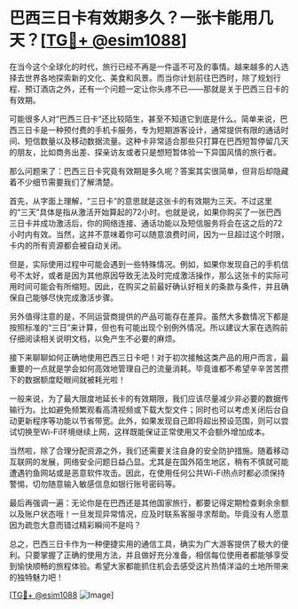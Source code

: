 # 巴西三日卡有效期多久？一张卡能用几天？[[TG💪+ @esim1088](https://t.me/s/esim1088)]

在当今这个全球化的时代，旅行已经不再是一件遥不可及的事情。越来越多的人选择去世界各地探索新的文化、美食和风景。而当你计划前往巴西时，除了规划行程、预订酒店之外，还有一个问题一定让你头疼不已——那就是关于巴西三日卡的有效期。

可能很多人对“巴西三日卡”还比较陌生，甚至不知道它到底是什么。简单来说，巴西三日卡是一种预付费的手机卡服务，专为短期游客设计，通常提供有限的通话时间、短信数量以及移动数据流量。这种卡非常适合那些只打算在巴西短暂停留几天的朋友，比如商务出差、探亲访友或者只是想短暂体验一下异国风情的旅行者。

那么问题来了：巴西三日卡究竟有效期是多久呢？答案其实很简单，但背后却隐藏着不少细节需要我们了解清楚。

首先，从字面上理解，“三日卡”的意思就是这张卡的有效期为三天。不过这里的“三天”具体是指从激活开始算起的72小时。也就是说，如果你购买了一张巴西三日卡并成功激活后，你的网络连接、通话功能以及短信服务将会在这之后的72小时内有效。当然，这并不意味着你可以随意浪费时间，因为一旦超过这个时限，卡内的所有资源都会被自动关闭。

但是，实际使用过程中可能会遇到一些特殊情况。例如，如果你发现自己的手机信号不太好，或者是因为其他原因导致无法及时完成激活操作，那么这张卡的实际可用时间可能会有所缩短。因此，在购买之前最好确认好相关的条款与条件，并且确保自己能够尽快完成激活步骤。

另外值得注意的是，不同运营商提供的产品可能存在差异。虽然大多数情况下都是按照标准的“三日”来计算，但也有可能出现个别例外情况。所以建议大家在选购前仔细阅读相关说明文档，以免产生不必要的麻烦。

接下来聊聊如何正确地使用巴西三日卡吧！对于初次接触这类产品的用户而言，最重要的一点就是学会如何高效地管理自己的流量消耗。毕竟谁都不希望辛辛苦苦攒下的数据额度眨眼间就被耗光啦！

一般来说，为了最大限度地延长卡的有效期限，我们应该尽量减少非必要的数据传输行为。比如避免频繁观看高清视频或下载大型文件；同时也可以考虑关闭后台自动更新程序等功能以节省带宽。此外，如果发现自己即将超出预设范围，则可以尝试切换至Wi-Fi环境继续上网，这样既能保证正常使用又不会额外增加成本。

当然啦，除了合理分配资源之外，我们还需要关注自身的安全防护措施。随着移动互联网的发展，网络安全问题日益凸显。尤其是在国外陌生地区，稍有不慎就可能遭遇钓鱼网站或是恶意软件攻击。因此，在使用任何公共Wi-Fi热点时都必须保持警惕，切勿随意输入敏感信息如银行账号密码等。

最后再强调一遍：无论你是在巴西还是其他国家旅行，都要记得定期检查剩余余额以及账户状态哦！一旦发现异常情况，应及时联系客服寻求帮助。毕竟没有人愿意因为疏忽大意而错过精彩瞬间不是吗？

总之，巴西三日卡作为一种便捷实用的通信工具，确实为广大游客提供了极大的便利。只要掌握了正确的使用方法，并且做好充分准备，相信每位使用者都能够享受到愉快顺畅的旅程体验。希望大家都能抓住机会去感受这片热情洋溢的土地所带来的独特魅力吧！

[[TG💪+ @esim1088](https://t.me/s/esim1088) ![Image](https://i.postimg.cc/4NQfJmqS/Snipaste-2025-05-13-00-14-12.png)]